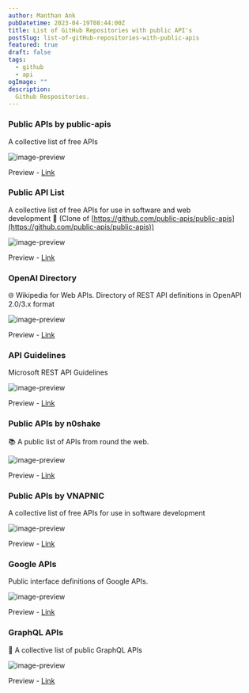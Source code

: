 ```yaml
---
author: Manthan Ank
pubDatetime: 2023-04-19T08:44:00Z
title: List of GitHub Repositories with public API's
postSlug: list-of-gitHub-repositories-with-public-apis
featured: true
draft: false
tags:
  - github
  - api
ogImage: ""
description:
  Github Respositories.
---
```


### Public APIs by public-apis

A collective list of free APIs

![image-preview](/assets/images/img1.png)

Preview - [Link](https://github.com/public-apis/public-apis)

### Public API List

A collective list of free APIs for use in software and web development 🚀 (Clone of [https://github.com/public-apis/public-apis](https://github.com/public-apis/public-apis))

![image-preview](/assets/images/img2.png)

Preview - [Link](https://github.com/public-api-lists/public-api-lists)

### OpenAI Directory

🌐 Wikipedia for Web APIs. Directory of REST API definitions in OpenAPI 2.0/3.x format

![image-preview](/assets/images/img3.png)

Preview - [Link](https://github.com/apis-guru/openapi-directory)

### API Guidelines

Microsoft REST API Guidelines

![image-preview](/assets/images/img4.png)

Preview - [Link](https://github.com/microsoft/api-guidelines)

### Public APIs by n0shake

📚 A public list of APIs from round the web.

![image-preview](/assets/images/img5.png)

Preview - [Link](https://github.com/n0shake/public-apis)

### Public APIs by VNAPNIC

A collective list of free APIs for use in software development

![image-preview](/assets/images/img6.png)

Preview - [Link](https://github.com/VNAPNIC/public-apis)

### Google APIs

Public interface definitions of Google APIs.

![image-preview](/assets/images/img7.png)

Preview - [Link](https://github.com/googleapis/googleapis)

### GraphQL APIs

📜 A collective list of public GraphQL APIs

![image-preview](/assets/images/img8.png)

Preview - [Link](https://github.com/IvanGoncharov/graphql-apis)
